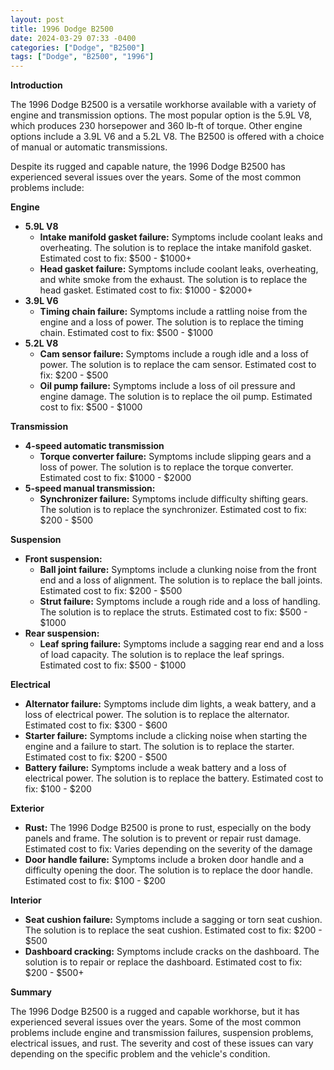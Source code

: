 ```yaml
---
layout: post
title: 1996 Dodge B2500
date: 2024-03-29 07:33 -0400
categories: ["Dodge", "B2500"]
tags: ["Dodge", "B2500", "1996"]
---
```

**Introduction**

The 1996 Dodge B2500 is a versatile workhorse available with a variety of engine and transmission options. The most popular option is the 5.9L V8, which produces 230 horsepower and 360 lb-ft of torque. Other engine options include a 3.9L V6 and a 5.2L V8. The B2500 is offered with a choice of manual or automatic transmissions.

Despite its rugged and capable nature, the 1996 Dodge B2500 has experienced several issues over the years. Some of the most common problems include:

**Engine**

* **5.9L V8**
    * **Intake manifold gasket failure:** Symptoms include coolant leaks and overheating. The solution is to replace the intake manifold gasket. Estimated cost to fix: $500 - $1000+
    * **Head gasket failure:** Symptoms include coolant leaks, overheating, and white smoke from the exhaust. The solution is to replace the head gasket. Estimated cost to fix: $1000 - $2000+
* **3.9L V6**
    * **Timing chain failure:** Symptoms include a rattling noise from the engine and a loss of power. The solution is to replace the timing chain. Estimated cost to fix: $500 - $1000
* **5.2L V8**
    * **Cam sensor failure:** Symptoms include a rough idle and a loss of power. The solution is to replace the cam sensor. Estimated cost to fix: $200 - $500
    * **Oil pump failure:** Symptoms include a loss of oil pressure and engine damage. The solution is to replace the oil pump. Estimated cost to fix: $500 - $1000

**Transmission**

* **4-speed automatic transmission**
    * **Torque converter failure:** Symptoms include slipping gears and a loss of power. The solution is to replace the torque converter. Estimated cost to fix: $1000 - $2000
* **5-speed manual transmission:**
    * **Synchronizer failure:** Symptoms include difficulty shifting gears. The solution is to replace the synchronizer. Estimated cost to fix: $200 - $500

**Suspension**

* **Front suspension:**
    * **Ball joint failure:** Symptoms include a clunking noise from the front end and a loss of alignment. The solution is to replace the ball joints. Estimated cost to fix: $200 - $500
    * **Strut failure:** Symptoms include a rough ride and a loss of handling. The solution is to replace the struts. Estimated cost to fix: $500 - $1000
* **Rear suspension:**
    * **Leaf spring failure:** Symptoms include a sagging rear end and a loss of load capacity. The solution is to replace the leaf springs. Estimated cost to fix: $500 - $1000

**Electrical**

* **Alternator failure:** Symptoms include dim lights, a weak battery, and a loss of electrical power. The solution is to replace the alternator. Estimated cost to fix: $300 - $600
* **Starter failure:** Symptoms include a clicking noise when starting the engine and a failure to start. The solution is to replace the starter. Estimated cost to fix: $200 - $500
* **Battery failure:** Symptoms include a weak battery and a loss of electrical power. The solution is to replace the battery. Estimated cost to fix: $100 - $200

**Exterior**

* **Rust:** The 1996 Dodge B2500 is prone to rust, especially on the body panels and frame. The solution is to prevent or repair rust damage. Estimated cost to fix: Varies depending on the severity of the damage
* **Door handle failure:** Symptoms include a broken door handle and a difficulty opening the door. The solution is to replace the door handle. Estimated cost to fix: $100 - $200

**Interior**

* **Seat cushion failure:** Symptoms include a sagging or torn seat cushion. The solution is to replace the seat cushion. Estimated cost to fix: $200 - $500
* **Dashboard cracking:** Symptoms include cracks on the dashboard. The solution is to repair or replace the dashboard. Estimated cost to fix: $200 - $500+

**Summary**

The 1996 Dodge B2500 is a rugged and capable workhorse, but it has experienced several issues over the years. Some of the most common problems include engine and transmission failures, suspension problems, electrical issues, and rust. The severity and cost of these issues can vary depending on the specific problem and the vehicle's condition.
